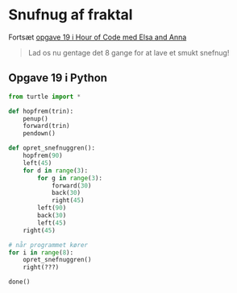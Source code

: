 # Snufnug af fraktal

Fortsæt [opgave 19 i Hour of Code med Elsa and Anna](https://studio.code.org/s/frozen/lessons/1/levels/19)

> Lad os nu gentage det 8 gange for at lave et smukt snefnug!


## Opgave 19 i Python

```python
from turtle import *

def hopfrem(trin):
    penup()
    forward(trin)
    pendown()

def opret_snefnuggren():
    hopfrem(90)
    left(45)
    for d in range(3):
        for g in range(3):
            forward(30)
            back(30)
            right(45)
        left(90)
        back(30)
        left(45)
    right(45)

# når programmet kører
for i in range(8):
    opret_snefnuggren()
    right(???)

done()
```
